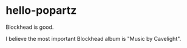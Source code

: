 # hello-popartz
Blockhead is good.

I believe the most important Blockhead album is "Music by Cavelight".


